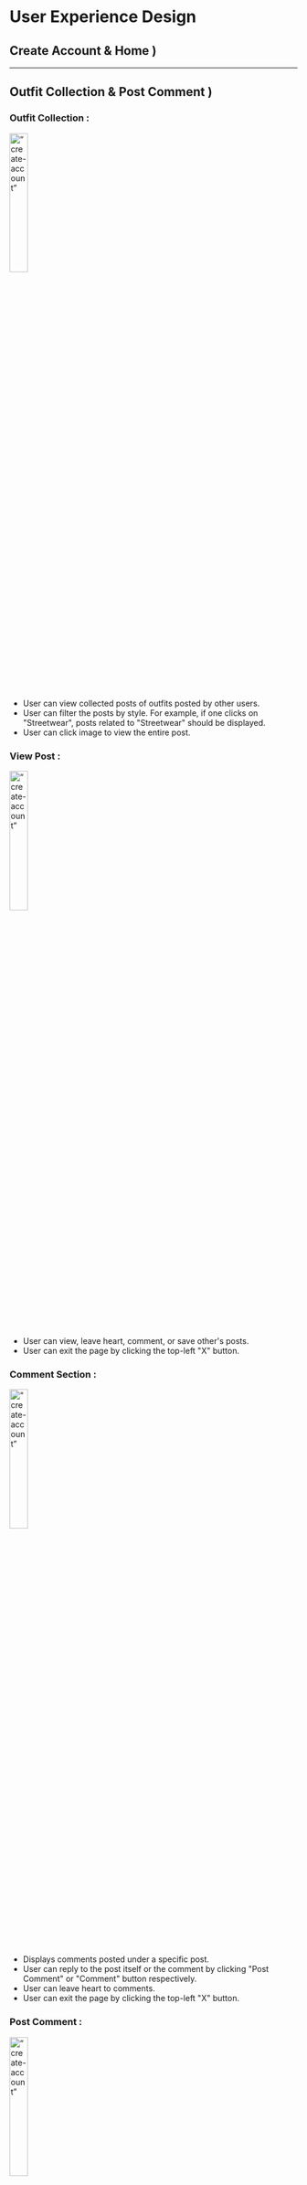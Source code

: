 # User Experience Design

<!-- This repository contains instructions and files for two assignments that together comprise the user experience design phase of a web app.

Replace the contents of this file with the completed assignments, as described in: -->

<!-- - [app map & wireframe instructions](instructions-0a-app-map-wireframes.md).
- [prototype instructions](instructions-0b-prototyping.md) -->

<!-- For the wireframe diagrams, include the title of each diagram, as well as a simple explanation of the purpose of the screen it represents.
Any functionality of the screen that is not obvious should be written into the document. -->

## **Create Account & Home )**

---

## **Outfit Collection & Post Comment )**

### Outfit Collection :

<img src="./ux-design/1a-outfit-collection.png" alt= “create-account” width="25%"> <br/>

- User can view collected posts of outfits posted by other users.
- User can filter the posts by style. For example, if one clicks on "Streetwear", posts related to "Streetwear" should be displayed.
- User can click image to view the entire post.

### View Post :

<img src="./ux-design/1b-view-post.png" alt= “create-account” width="25%"> <br/>

- User can view, leave heart, comment, or save other's posts.
- User can exit the page by clicking the top-left "X" button.

### Comment Section :

<img src="./ux-design/1c-comment-section.png" alt= “create-account” width="25%"> <br/>

- Displays comments posted under a specific post.
- User can reply to the post itself or the comment by clicking "Post Comment" or "Comment" button respectively.
- User can leave heart to comments.
- User can exit the page by clicking the top-left "X" button.

### Post Comment :

<img src="./ux-design/1d-post-comment-overlay.png" alt= “create-account” width="25%"> <br/>

- Overlay appears when user clicks on "Post Comment" button in the Comment Section.
- User can type one's comment and post to engage in other's post.
  User can exit the page by clicking the top-left "X" button.

---

## Share Outfit

### Share outfit


<img src="./ux-design/2a-share-outfit.png" alt= “share-outfit” width="25%"> <br/>

- Displayed when user decides to create a post to appear on feed
- User can choose to select video(s) and photo(s)
- User presses "Style", which takes them to the Choose Style page
- User presses "Add Location" which takes them to the Add Location Page
- User can type a caption to be published
- Pressing "Post" will publish the outfit onto their feed and onto their profile
- Pressing "x" will exit the Share Outfit page

### Choose style

<img src="./ux-design/2b-choose-style.png" alt= “choose-style” width="25%"> <br/>

- Displayed when User chooses to select a style that best describes the outit on the Share Outfit Page
- User can search for an existing style to choose from list, or choose from a list of all styles
- Published alongside the image(s) chosen by the User

### Choose location

<img src="./ux-design/2c-search-location.png" alt= “choose-location” width="25%"> <br/>

- Displayed when User chooses to select a location on the Share Outfit Page
- User can search from saved location or from current location (using the Arrow on the upper right-hand corner)
- User can also choose to add a store
- Pressing "x" will take the user back to the previous page (Share Outfit)
- Published alongside the image(s) chosen by the User

### Add Location (Overlay)

<img src="./ux-design/2d-add-location-overlay.png" alt= “add-location-overlay” width="25%"> <br/>

- Displayed as an overlay when User chooses to add a location on the Choose Location Page
- User inputs store name, address, open hours, and the business phone number
- User can use current location to input store details (using the Arrow on the upper right-hand corner)
- Pressing "x" will close the overlay (displaying the Choose Location Page)
- User can save the new location using the "Save" button
- Published alongside the image(s) chosen by the User

## Saved Items & Discussion Posts

### Saved Items:
<img src="./ux-design/3a-saved-items.png" alt = "Saved Items" width = "25%"> <br/>
- User can view their saved outfit posts and discussion threads in the "Saved" page. 
- Press "View All" to see an expanded view of the discussions or collections saved.
- User may click on individual item and post to see their details.
- Navigation bar is at the bottom of the screen.
- User can exit the page by clicking the top-left "X" button.

### Discussion Feed:
<img src="./ux-design/3b-discussion-feed.png" alt = "Discussion Feed" width = "25%"> <br/>
- Search for posts using the bar at the top.
- Displays discussion posts with author information, date, title, and a pre-view of the post.
- User may sort discussion posts by most recent or most popular.
- Like a post by clicking on the heart icon at the bottom left 
- Leave comments for a post by clicking on the message icon. User will enter the comment section of the post.
- Post new discussion posts using the "post" button at the bottom.

### Post Discussion:
<img src="./ux-design/3c-post-discussion.png" alt = "Post discussion" width = "25%"> <br/>

- Displays a form that requires title and the text of a discussion post.
- User can return to the previous the page by clicking the top-left "X" button.


---
## **View and Edit User Profile **
## View User's Own Profile: Outfits Version:
<img src="./ux-design/4a-user-profile-my-view.png" alt= "profile-own-view" width="25%"> <br/>
- User can view their own profile, which includes a profile picture, a bio, and their uploaded
outfits.
- User can click "Discussion Posts" to view their uploaded discussion posts instead of their outgits.
- User can click image to view the entire post.
- Overlay appears when user clicks on "Edit Profile" button. 

## Edit Profile :
<img src="./ux-design/4b-user-profile-edit.png" alt= "edit-profile" width="25%"> <br/>
- User can edit certain profile features, including their username, style, favorite thrift, and
biography.
- User can type in new responses for each feature.
- User can change their profile picture by clicking the "+" button at the top of the screen.
- The user can either click the "Done" button at the top right to save changes and exit,
or the "X" button at the top left to discard changes and exit. 

## View Another User's Profile (Outfits) :
<img src="./ux-design/4c-user-profile-outfits-other-view.png" alt= "profile-other-view-out" width="25%"> <br/>
- User can view another user's profile and their profile features, like their profile picture,
bio, and uploaded outfits.
- User can click "Discussion Posts" to view uploaded discussion posts instead of outfits.
- User can click image to view entire post.
- User can click the "Follow" button next to follow the user.

## View Another User's Profile (Discussion Posts):
<img src="./ux-design/4d-user-profile-discussion-other-view.png" alt= "profile-other-view-disc" width="25%"> <br>
- User can view the uploaded discussion posts of a profile rather than outfits.
- User can click the "Outfits button to return to viewing the profile's outfits.
